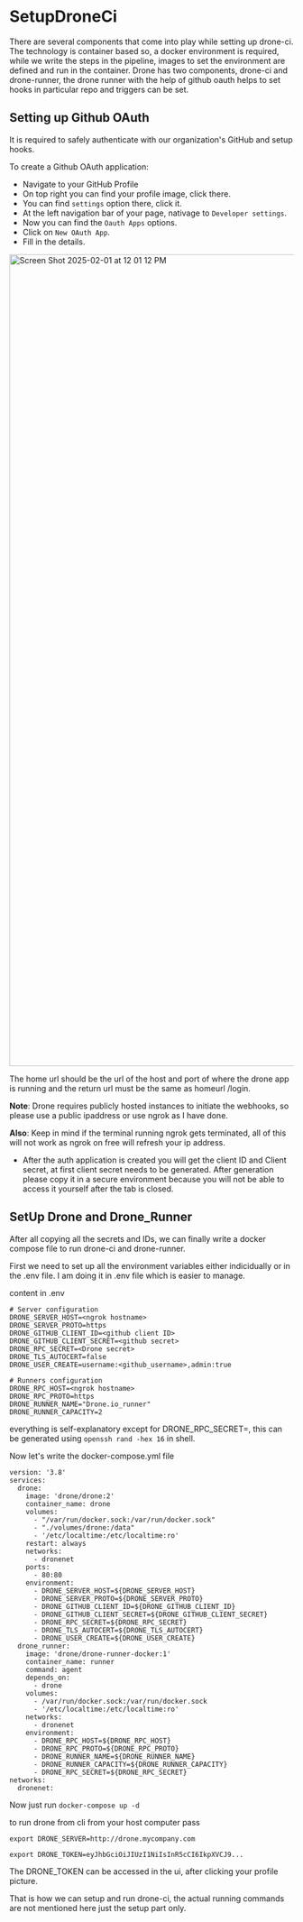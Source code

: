 # SetupDroneCi
There are several components that come into play while setting up drone-ci. The technology is container based so, a docker environment is required, while we write the steps in the pipeline, images to set the environment are defined and run in the container. Drone has two components, drone-ci and drone-runner, the drone runner with the help of github oauth helps to set hooks in particular repo and triggers can be set. 

## Setting up Github OAuth
It is required to safely authenticate with our organization's GitHub and setup hooks.

To create a Github OAuth application: 
- Navigate to your GitHub Profile
- On top right you can find your profile image, click there.
- You can find ```settings``` option there, click it.
- At the left navigation bar of your page, nativage to ```Developer settings```.
- Now you can find the ```Oauth Apps``` options.
- Click on ```New OAuth App```.
- Fill in the details.

 <img width="1440" alt="Screen Shot 2025-02-01 at 12 01 12 PM" src="https://github.com/user-attachments/assets/27f1177d-ef86-4fce-9b15-850d3f6aad96" />

The home url should be the url of the host and port of where the drone app is running and the return url must be the same as homeurl /login.

**Note**: Drone requires publicly hosted instances to initiate the webhooks, so please use a public ipaddress or use ngrok as I have done.

**Also**: Keep in mind if the terminal running ngrok gets terminated, all of this will not work as ngrok on free will refresh your ip address.

- After the auth application is created you will get the client ID and Client secret, at first client secret needs to be generated. After generation please copy it in a secure environment because you will not be able to access it yourself after the tab is closed.

## SetUp Drone and Drone_Runner

After all copying all the secrets and IDs, we can finally write a docker compose file to run drone-ci and drone-runner.

First we need to set up all the environment variables either indicidually or in the .env file. I am doing it in .env file which is easier to manage.

content in .env
```
# Server configuration
DRONE_SERVER_HOST=<ngrok hostname>
DRONE_SERVER_PROTO=https
DRONE_GITHUB_CLIENT_ID=<github client ID>
DRONE_GITHUB_CLIENT_SECRET=<github secret>
DRONE_RPC_SECRET=<Drone secret>
DRONE_TLS_AUTOCERT=false
DRONE_USER_CREATE=username:<github_username>,admin:true

# Runners configuration
DRONE_RPC_HOST=<ngrok hostname>
DRONE_RPC_PROTO=https
DRONE_RUNNER_NAME="Drone.io_runner"
DRONE_RUNNER_CAPACITY=2
```

everything is self-explanatory except for DRONE_RPC_SECRET=<Drone secret>, this can be generated using ```openssh rand -hex 16``` in shell.

Now let's write the docker-compose.yml file

```
version: '3.8'
services:
  drone:
    image: 'drone/drone:2'
    container_name: drone
    volumes:
      - "/var/run/docker.sock:/var/run/docker.sock"
      - "./volumes/drone:/data"
      - '/etc/localtime:/etc/localtime:ro'
    restart: always
    networks:
      - dronenet
    ports:
      - 80:80
    environment:
      - DRONE_SERVER_HOST=${DRONE_SERVER_HOST}
      - DRONE_SERVER_PROTO=${DRONE_SERVER_PROTO}
      - DRONE_GITHUB_CLIENT_ID=${DRONE_GITHUB_CLIENT_ID}
      - DRONE_GITHUB_CLIENT_SECRET=${DRONE_GITHUB_CLIENT_SECRET}
      - DRONE_RPC_SECRET=${DRONE_RPC_SECRET}
      - DRONE_TLS_AUTOCERT=${DRONE_TLS_AUTOCERT}
      - DRONE_USER_CREATE=${DRONE_USER_CREATE}
  drone_runner:
    image: 'drone/drone-runner-docker:1'
    container_name: runner
    command: agent
    depends_on:
      - drone
    volumes:
      - /var/run/docker.sock:/var/run/docker.sock
      - '/etc/localtime:/etc/localtime:ro'
    networks:
      - dronenet
    environment:
      - DRONE_RPC_HOST=${DRONE_RPC_HOST}
      - DRONE_RPC_PROTO=${DRONE_RPC_PROTO}
      - DRONE_RUNNER_NAME=${DRONE_RUNNER_NAME}
      - DRONE_RUNNER_CAPACITY=${DRONE_RUNNER_CAPACITY}
      - DRONE_RPC_SECRET=${DRONE_RPC_SECRET}
networks:
  dronenet:
```
Now just run ```docker-compose up -d``` 

to run drone from cli from your host computer
pass
```
export DRONE_SERVER=http://drone.mycompany.com
```
```
export DRONE_TOKEN=eyJhbGciOiJIUzI1NiIsInR5cCI6IkpXVCJ9...
```
The DRONE_TOKEN can be accessed in the ui, after clicking your profile picture.

That is how we can setup and run drone-ci, the actual running commands are not mentioned here just the setup part only.
